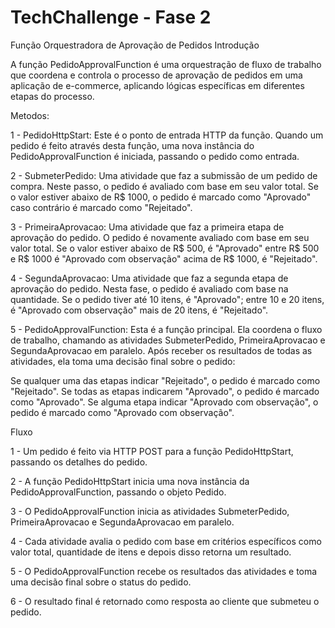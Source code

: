 # TechChallenge - Fase 2

Função Orquestradora de Aprovação de Pedidos
Introdução

A função PedidoApprovalFunction é uma orquestração de fluxo de trabalho que coordena e controla o processo de aprovação de pedidos em uma aplicação de e-commerce, aplicando lógicas específicas em diferentes etapas do processo.

Metodos:

1 - PedidoHttpStart: Este é o ponto de entrada HTTP da função. Quando um pedido é feito através desta função, uma nova instância do PedidoApprovalFunction é iniciada, passando o pedido como entrada.

2 - SubmeterPedido: Uma atividade que faz a submissão de um pedido de compra. Neste passo, o pedido é avaliado com base em seu valor total. Se o valor estiver abaixo de R$ 1000, o pedido é marcado como "Aprovado" caso contrário é marcado como "Rejeitado".

3 - PrimeiraAprovacao: Uma atividade que faz a primeira etapa de aprovação do pedido. O pedido é novamente avaliado com base em seu valor total. Se o valor estiver abaixo de R$ 500, é "Aprovado" entre R$ 500 e R$ 1000 é "Aprovado com observação" acima de R$ 1000, é "Rejeitado".

4 - SegundaAprovacao: Uma atividade que faz a segunda etapa de aprovação do pedido. Nesta fase, o pedido é avaliado com base na quantidade. Se o pedido tiver até 10 itens, é "Aprovado"; entre 10 e 20 itens, é "Aprovado com observação" mais de 20 itens, é "Rejeitado".

5 - PedidoApprovalFunction: Esta é a função principal. Ela coordena o fluxo de trabalho, chamando as atividades SubmeterPedido, PrimeiraAprovacao e SegundaAprovacao em paralelo. Após receber os resultados de todas as atividades, ela toma uma decisão final sobre o pedido:

Se qualquer uma das etapas indicar "Rejeitado", o pedido é marcado como "Rejeitado".
Se todas as etapas indicarem "Aprovado", o pedido é marcado como "Aprovado".
Se alguma etapa indicar "Aprovado com observação", o pedido é marcado como "Aprovado com observação".

Fluxo

1 - Um pedido é feito via HTTP POST para a função PedidoHttpStart, passando os detalhes do pedido.

2 - A função PedidoHttpStart inicia uma nova instância da PedidoApprovalFunction, passando o objeto Pedido.

3 - O PedidoApprovalFunction inicia as atividades SubmeterPedido, PrimeiraAprovacao e SegundaAprovacao em paralelo.

4 - Cada atividade avalia o pedido com base em critérios específicos como valor total, quantidade de itens e depois disso retorna um resultado.

5 - O PedidoApprovalFunction recebe os resultados das atividades e toma uma decisão final sobre o status do pedido.

6 - O resultado final é retornado como resposta ao cliente que submeteu o pedido.
